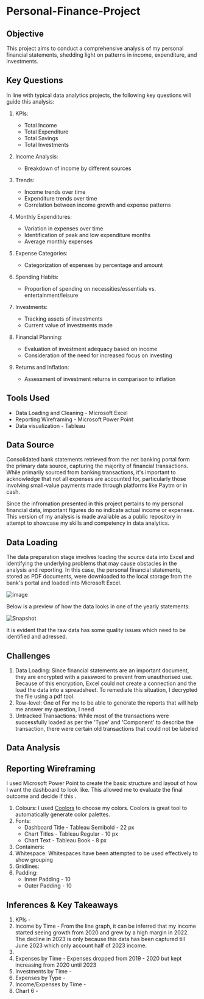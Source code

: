 # Personal-Finance-Project

## Objective
This project aims to conduct a comprehensive analysis of my personal financial statements, shedding light on patterns in income, expenditure, and investments.

## Key Questions
In line with typical data analytics projects, the following key questions will guide this analysis:

1. KPIs:
   - Total Income
   - Total Expenditure
   - Total Savings
   - Total Investments

2. Income Analysis:
   - Breakdown of income by different sources

3. Trends:
   - Income trends over time
   - Expenditure trends over time
   - Correlation between income growth and expense patterns

4. Monthly Expenditures:
   - Variation in expenses over time
   - Identification of peak and low expenditure months
   - Average monthly expenses

5. Expense Categories:
   - Categorization of expenses by percentage and amount

6. Spending Habits:
   - Proportion of spending on necessities/essentials vs. entertainment/leisure

7. Investments:
   - Tracking assets of investments
   - Current value of investments made

8. Financial Planning:
   - Evaluation of investment adequacy based on income
   - Consideration of the need for increased focus on investing

9. Returns and Inflation:
    - Assessment of investment returns in comparison to inflation

## Tools Used
- Data Loading and Cleaning - Microsoft Excel
- Reporting Wireframing - Microsoft Power Point
- Data visualization - Tableau

## Data Source
Consolidated bank statements retrieved from the net banking portal form the primary data source, capturing the majority of financial transactions. While primarily sourced from banking transactions, it's important to acknowledge that not all expenses are accounted for, particularly those involving small-value payments made through platforms like Paytm or in cash.

Since the infromation presented in this project pertains to my personal financial data, important figures do no indicate actual income or expenses. This version of my analysis is made available as a public repository in attempt to showcase my skills and competency in data analytics.

## Data Loading
The data preparation stage involves loading the source data into Excel and identifying the underlying problems that may cause obstacles in the analysis and reporting. 
In this case, the personal financial statements, stored as PDF documents, were downloaded to the local storage from the bank's portal and loaded into Microsoft Excel.

![image](https://github.com/tusharkalal20/Personal-Finance-Project/assets/67863411/a6b9da25-5515-4b95-95cb-d3faa0ad36fd)


Below is a preview of how the data looks in one of the yearly statements:

![Snapshot](https://github.com/tusharkalal20/Personal-Finance-Project/assets/67863411/f2bf68ed-5cf6-466c-8f0a-70d9edfc0837)


It is evident that the raw data has some quality issues which need to be identified and adressed.

## Challenges 
1. Data Loading: Since financial statements are an important document, they are encrypted with a password to prevent from unauthorised use. Because of this encryption, Excel could not create a connection and  the load the data into a spreadsheet. To remediate this situation, I decrypted the file using a pdf tool.
2. Row-level: One of For me to be able to generate the reports that will help me answer my question, I need
3. Untracked Transactions: While most of the transactions were successfully loaded as per the 'Type' and 'Component' to describe the transaction, there were certain old transactions that could not be labeled

## Data Analysis


## Reporting Wireframing
I used Microsoft Power Point to create the basic structure and layout of how I want the dashboard to look like. This allowed me to evaluate the final outcome and decide if this .

1. Colours: I used [Coolors]([url](https://coolors.co/)) to choose my colors. Coolors is great tool to automatically generate color palettes.
2. Fonts:
   - Dashboard Title - Tableau Semibold - 22 px
   - Chart Titles - Tableau Regular - 10 px
   - Chart Text - Tableau Book - 8 px
4. Containers: 
5. Whitespace: Whitespaces have been attempted to be used effectively to show grouping    
6. Gridlines: 
7. Padding:
   - Inner Padding - 10
   - Outer Padding - 10

## Inferences & Key Takeaways
1. KPIs -
2. Income by Time - From the line graph, it can be inferred that my income started seeing growth from 2020 and grew by a high margin in 2022. The decline in 2023 is only because this data has been captured till June 2023 which only account half of 2023 income.
3. 
4. Expenses by Time - Expenses dropped from 2019 - 2020 but kept increasing from 2020 until 2023
5. Investments by Time -
6. Expenses by Type -
7. Income/Expenses by Time -
8. Chart 6 - 
